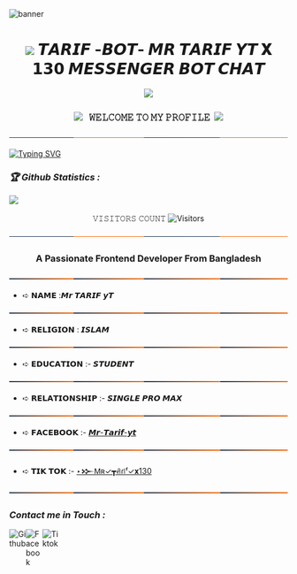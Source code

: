 <img src="https://i.imgur.com/rYFkG0f.jpeg" alt="banner">
<h1 align="center"><img src="./dashboard/images/logo-non-bg.png" width="22px"> 𝙏𝘼𝙍𝙄𝙁 -𝘽𝙊𝙏- 𝙈𝙍 𝙏𝘼𝙍𝙄𝙁 𝙔𝙏 𝐗 𝟭𝟯𝟬 𝙈𝙀𝙎𝙎𝙀𝙉𝙂𝙀𝙍 𝘽𝙊𝙏 𝘾𝙃𝘼𝙏 </h1>
<!-- Github README -->

<p align="center"><img src="https://img.shields.io/badge/I Am %20BANGLADESHI- NOOB PROGRAMMER-green?colorA=%23ff0000&colorB=%23017e40&style=flat-square">

</i></b></h3>
<h3 align="center">
  <img src="https://emoji.discord.st/emojis/768b108d-274f-4f44-a634-8477b16efce7.gif" width="25">
  &nbsp; 𝚆𝙴𝙻𝙲𝙾𝙼𝙴 𝚃𝙾 𝙼𝚈 𝙿𝚁𝙾𝙵𝙸𝙻𝙴&nbsp;
  <img src="https://emoji.discord.st/emojis/768b108d-274f-4f44-a634-8477b16efce7.gif" width="25">
</h3>
<img align="center" alt="line" src="https://github.com/DalpatRathore/dalpatrathore/blob/main/assets/images/line-1.svg">



[![Typing SVG](https://readme-typing-svg.herokuapp.com?color=%23F70B10&size=27&lines=𝙸+𝙰𝙼+𝙸𝙽𝙽𝙾𝙲𝙴𝙽𝚃+𝙱𝙾𝚈;+‣𒁍Ꮇʀ✓'𝚜+𝙽𝙾𝚃+ᵀᴬᴿᴵᶠ✓𝙱☺︎︎𝚃✓𝐱130+‣𒁍ᵀᴬᴿᴵᶠ+✓𝙱☺︎︎𝚃+✓𝐱130;👨🏿‍🌾'MY+PREFIX+‣𒁍!;𝚃𝙷𝙰𝙽𝙺+𝚈𝙾𝚄+𝙴𝚅𝙴𝚁𝚈𝙾𝙽𝙴;𝙻𝙾𝚅e+𝚄+𝙰𝙻𝙻+𝙵𝚁𝙸𝙴𝙽𝙳𝚂)](https://git.io/typing-svg)


<h3><b><i>🏆 Github Statistics :</i></b></h3>
<a href="https://github.com/MR-TARIF-YT130"><img width=550 src="https://github-profile-trophy.vercel.app/?username=𝙈𝙧-𝙏𝙖𝙧𝙞𝙛-𝙮𝙩.𝙭𝟭𝟯𝟬&theme=dracula&no-frame=true&title=Followers,Stars,Commit,Repository,Issues"/></a>

</p>
<p align="center"> 
 𝚅𝙸𝚂𝙸𝚃𝙾𝚁𝚂 𝙲𝙾𝚄𝙽𝚃
 <img src="https://profile-counter.glitch.me/tarif-130 /count.svg" alt="Visitors">
</p>

<img align="center" alt="line" src="https://github.com/DalpatRathore/dalpatrathore/blob/main/assets/images/line-1.svg">

<h3 align="center">A Passionate Frontend Developer From Bangladesh</h3>

<img align="center" alt="line" src="https://github.com/DalpatRathore/dalpatrathore/blob/main/assets/images/line-2.svg">

- ➪ 𝗡𝗔𝗠𝗘      :𝙈𝙧 𝙏𝘼𝙍𝙄𝙁 𝙮𝙏

<img align="center" alt="line" src="https://github.com/DalpatRathore/dalpatrathore/blob/main/assets/images/line-2.svg">

- ➪  𝗥𝗘𝗟𝗜𝗚𝗜𝗢𝗡   : 𝙄𝙎𝙇𝘼𝙈

<img align="center" alt="line" src="https://github.com/DalpatRathore/dalpatrathore/blob/main/assets/images/line-2.svg">

- ➪ 𝗘𝗗𝗨𝗖𝗔𝗧𝗜𝗢𝗡 :- 𝙎𝙏𝙐𝘿𝙀𝙉𝙏

<img align="center" alt="line" src="https://github.com/DalpatRathore/dalpatrathore/blob/main/assets/images/line-2.svg">

- ➪ 𝗥𝗘𝗟𝗔𝗧𝗜𝗢𝗡𝗦𝗛𝗜𝗣 :- 𝙎𝙄𝙉𝙂𝙇𝙀 𝙋𝙍𝙊 𝙈𝘼𝙓

<img align="center" alt="line" src="https://github.com/DalpatRathore/dalpatrathore/blob/main/assets/images/line-2.svg">

- ➪ 𝗙𝗔𝗖𝗘𝗕𝗢𝗢𝗞 :- [𝙈𝙧-𝙏𝙖𝙧𝙞𝙛-𝙮𝙩](https://m.me/Mr.tarif.yt.x130)

<img align="center" alt="line" src="https://github.com/DalpatRathore/dalpatrathore/blob/main/assets/images/line-2.svg">

- ➪ 𝗧𝗜𝗞 𝗧𝗢𝗞 :- [‣𒁍Ꮇʀ✓┳ꋬɾ꒐ᶠ✓𝐱130 ](tiktok.com/@mr.tarif.yt.x130)

<img align="center" alt="line" src="https://github.com/DalpatRathore/dalpatrathore/blob/main/assets/images/line-2.svg">

<h3><b><i> Contact me in Touch :</i></b></h3>
<a href="https://github.com/MR-TARIF-YT130"><img align="left" title="Github" alt="Github" width="30px" src="https://cdn.jsdelivr.net/npm/simple-icons@3.0.1/icons/github.svg" /></a>
<a href="https://m.me/Mr.tarif.yt.x130"><img align="left" title="Facebook" alt="Facebook" width="30px" src="https://raw.githubusercontent.com/rahuldkjain/github-profile-readme-generator/master/src/images/icons/Social/facebook.svg" /></a>
<a href="tiktok.com/@mr.tarif.yt.x130"><img align="left" title="Tiktok" alt="Tiktok" width="30px" src="https://raw.githubusercontent.com/rahuldkjain/github-profile-readme-generator/master/src/images/icons/Social/tiktok.svg" /></a>
